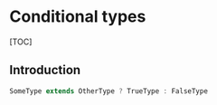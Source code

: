 # Conditional types

[TOC]

## Introduction
<!-- ToDo: Finish -->

```typescript
SomeType extends OtherType ? TrueType : FalseType
```

